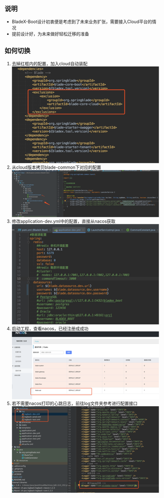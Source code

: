 ## 说明
* BladeX-Boot设计初衷便是考虑到了未来业务扩张，需要接入Cloud平台的情况
* 提前设计好，为未来做好轻松迁移的准备

## 如何切换
1. 去掉红框内的配置，加入cloud自动装配
![](../images/screenshot_1558406554139.png)
2. 从cloud版本拷贝blade-common下对应的配置
![](../images/screenshot_1558406707758.png)
3. 修改application-dev.yml中的配置，直接从nacos获取
![](../images/screenshot_1570781023297.png)
4. 启动工程，查看nacos，已经注册成成功
![](../images/screenshot_1558406857134.png)
5. 若不需要nacos打印的心跳日志，前往log文件夹参考进行配置接口
![](../images/screenshot_1558406915645.png)
